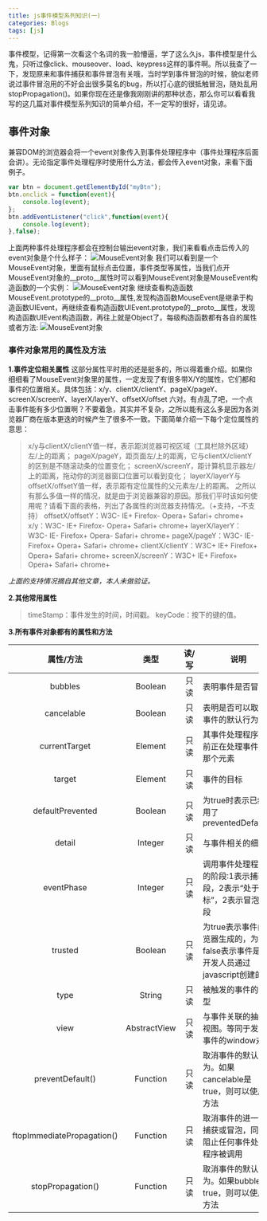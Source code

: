 ```yaml
---
title: js事件模型系列知识(一)
categories: Blogs
tags: [js]
---
```

事件模型，记得第一次看这个名词的我一脸懵逼，学了这么久js，事件模型是什么鬼，只听过像click、mouseover、load、keypress这样的事件啊。所以我查了一下，发现原来和事件捕获和事件冒泡有关哦，当时学到事件冒泡的时候，貌似老师说过事件冒泡用的不好会出很多莫名的bug，所以打心底的很抵触冒泡，随处乱用stopPropagation()。如果你现在还是像我刚刚讲的那种状态，那么你可以看看我写的这几篇对事件模型系列知识的简单介绍，不一定写的很好，请见谅。<!--more-->

## 事件对象
兼容DOM的浏览器会将一个event对象传入到事件处理程序中（事件处理程序后面会讲）。无论指定事件处理程序时使用什么方法，都会传入event对象，来看下面例子。
```javascript
var btn = document.getElementById("myBtn");
btn.onclick = function(event){
	console.log(event);
};
btn.addEventListener("click",function(event){
	console.log(event);
},false);
```
上面两种事件处理程序都会在控制台输出event对象，我们来看看点击后传入的event对象是个什么样子：
![MouseEvent对象](/img/事件模型/11.png)
我们可以看到是一个MouseEvent对象，里面有鼠标点击位置，事件类型等属性，当我们点开MouseEvent对象的__proto__属性时可以看到MouseEvent对象是MouseEvent构造函数的一个实例：
![MouseEvent对象](/img/事件模型/12.png)
继续查看构造函数MouseEvent.prototype的__proto__属性,发现构造函数MouseEvent是继承于构造函数UIEvent，再继续查看构造函数UIEvent.prototype的__proto__属性，发现构造函数UIEvent构造函数，再往上就是Object了。每级构造函数都有各自的属性或者方法:
![MouseEvent对象](/img/事件模型/13.png)
### 事件对象常用的属性及方法
**1.事件定位相关属性**
这部分属性平时用的还是挺多的，所以得着重介绍。如果你细细看了MouseEvent对象里的属性，一定发现了有很多带X/Y的属性，它们都和事件的位置相关。具体包括：x/y、clientX/clientY、pageX/pageY、screenX/screenY、layerX/layerY、offsetX/offset 六对。有点乱了吧，一个点击事件能有多少位置啊？不要着急，其实并不复杂，之所以能有这么多是因为各浏览器厂商在版本更迭的时候产生了很多不一致。下面简单介绍一下每个定位属性的意思：
> x/y与clientX/clientY值一样，表示距浏览器可视区域（工具栏除外区域）左/上的距离；
pageX/pageY，距页面左/上的距离，它与clientX/clientY的区别是不随滚动条的位置变化；
screenX/screenY，距计算机显示器左/上的距离，拖动你的浏览器窗口位置可以看到变化；
layerX/layerY与offsetX/offsetY值一样，表示距有定位属性的父元素左/上的距离。
之所以有那么多值一样的情况，就是由于浏览器兼容的原因。那我们平时该如何使用呢？请看下面的表格，列出了各属性的浏览器支持情况。（+支持，-不支持）
offsetX/offsetY：W3C- IE+ Firefox- Opera+ Safari+ chrome+
x/y：W3C- IE+ Firefox- Opera+ Safari+ chrome+
layerX/layerY：W3C- IE- Firefox+ Opera- Safari+ chrome+
pageX/pageY：W3C- IE- Firefox+ Opera+ Safari+ chrome+
clientX/clientY：W3C+ IE+ Firefox+ Opera+ Safari+ chrome+
screenX/screenY：W3C+ IE+ Firefox+ Opera+ Safari+ chrome+​

*上面的支持情况摘自其他文章，本人未做验证。*

**2.其他常用属性**
> timeStamp：事件发生的时间，时间戳。
keyCode：按下的键的值。

**3.所有事件对象都有的属性和方法**

|属性/方法|类型|读/写|说明|
|:----:|:----:|:----:|----|
|bubbles|Boolean|只读|表明事件是否冒泡|
|cancelable|Boolean|只读|表明是否可以取消事件的默认行为|
|currentTarget|Element|只读|其事件处理程序当前正在处理事件的那个元素|
|target|Element|只读|事件的目标|
|defaultPrevented|Boolean|只读|为true时表示已经调用了preventedDefault()|
|detail|Integer|只读|与事件相关的细节|
|eventPhase|Integer|只读|调用事件处理程序的阶段:1表示捕获阶段，2表示“处于目标”，2表示冒泡阶段|
|trusted|Boolean|只读|为true表示事件由浏览器生成的，为false表示事件是由开发人员通过javascript创建的|
|type|String|只读|被触发的事件的类型|
|view|AbstractView|只读|与事件关联的抽象视图。等同于发生事件的window对象|
|preventDefault()|Function|只读|取消事件的默认行为。如果cancelable是true，则可以使用这方法|
|ftopImmediatePropagation()|Function|只读|取消事件的进一步捕获或冒泡，同时阻止任何事件处理程序被调用|
|stopPropagation()|Function|只读|取消事件的默认行为。如果bubbles是true，则可以使用这方法|

